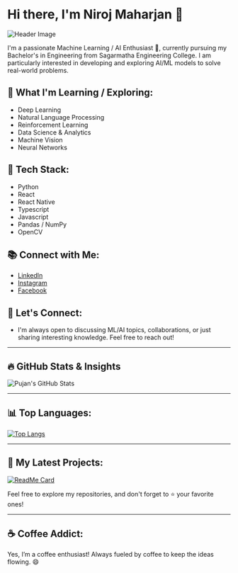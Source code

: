 # Hi there, I'm Niroj Maharjan 👋

![Header Image](https://media.giphy.com/media/mtzCPgXqC9GEg/giphy.gif?cid=790b7611d4fjgdue4cd6ph8dbrjyjrctbr3htxguv9j71dww&ep=v1_gifs_search&rid=giphy.gif&ct=g)

I'm a passionate Machine Learning / AI Enthusiast 🚀, currently pursuing my Bachelor's in Engineering from Sagarmatha Engineering College. I am particularly interested in developing and exploring AI/ML models to solve real-world problems.

## 🌱 What I'm Learning / Exploring:
- Deep Learning
- Natural Language Processing
- Reinforcement Learning
- Data Science & Analytics
- Machine Vision
- Neural Networks

## 🚀 Tech Stack:
- Python
- React
- React Native
- Typescript
- Javascript
- Pandas / NumPy
- OpenCV

## 📚 Connect with Me:
- [LinkedIn](https://www.linkedin.com/in/niroj-maharjan-1b534227b/)
- [Instagram](https://www.instagram.com/maharjan_niroj/)
- [Facebook](https://www.facebook.com/niroj.maharjan.7792)

## 💬 Let's Connect:
- I'm always open to discussing ML/AI topics, collaborations, or just sharing interesting knowledge. Feel free to reach out!

---

## 🔥 GitHub Stats & Insights  
![Pujan's GitHub Stats](https://github-readme-stats.vercel.app/api?username=Pujan-Parajuli&show_icons=true&count_private=true&hide=prs&theme=dark)

---

## 📊 Top Languages:

[![Top Langs](https://github-readme-stats.vercel.app/api/top-langs/?username=Pujan-Parajuli&layout=compact&theme=dark)](https://github.com/Pujan-Parajuli)

---

## 🎯 My Latest Projects:

[![ReadMe Card](https://github-readme-stats.vercel.app/api/pin/?username=Pujan-Parajuli&repo=my-project)](https://github.com/Pujan-Parajuli/Tic-Tac-Toe)

Feel free to explore my repositories, and don't forget to ⭐️ your favorite ones!

---

## ☕️ Coffee Addict:
Yes, I’m a coffee enthusiast! Always fueled by coffee to keep the ideas flowing. 😄
